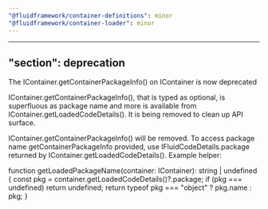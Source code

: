 ```yaml
---
"@fluidframework/container-definitions": minor
"@fluidframework/container-loader": minor
---
```

---
"section": deprecation
---

The IContainer.getContainerPackageInfo() on IContainer is now deprecated

IContainer.getContainerPackageInfo(), that is typed as optional, is superfluous as package name and more is available from IContainer.getLoadedCodeDetails(). It is being removed to clean up API surface.

IContainer.getContainerPackageInfo() will be removed.
To access package name getContainerPackageInfo provided, use IFluidCodeDetails.package returned by IContainer.getLoadedCodeDetails(). Example helper:

function getLoadedPackageName(container: IContainer): string | undefined {
const pkg = container.getLoadedCodeDetails()?.package;
if (pkg === undefined) return undefined;
return typeof pkg === "object" ? pkg.name : pkg;
}
